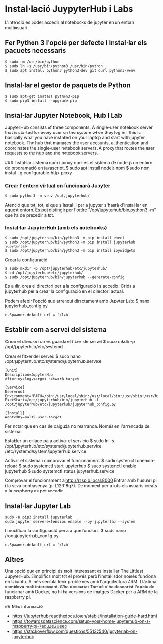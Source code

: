 # Instal·lació JuypyterHub i Labs

L'intenció es poder accedir al notebooks de jupyter en un entorn multiusuari.

## Fer Python 3 l'opció per defecte i instal·lar els paquets necessaris

    $ sudo rm /usr/bin/python
    $ sudo ln -s /usr/bin/python3 /usr/bin/python
    $ sudo apt install python3 python3-dev git curl python3-venv

## Instal·lar el gestor de paquets de Python

    $ sudo apt-get install python3-pip
    $ sudo pip3 install --upgrade pip


## Instal·lar Jupyter Notebook, Hub i Lab

JupyterHub consists of three components:
A single-user notebook server that is started for every user on the system when they log in. This is basically what you have installed on your laptop and start with jupyter notebook.
The hub that manages the user accounts, authentication and coordinates the single-user notebook servers.
A proxy that routes the user requests to the hub and the notebook servers.

### Instal·lar sistema npm i proxy
npm és el sistema de node.js un entorn de programació en javascript.
    $ sudo apt install nodejs npm
    $ sudo npm install -g configurable-http-proxy

### Crear l'entorn virtual on funcionarà Jupyter
    $ sudo python3 -m venv /opt/jupyterhub/
Atenció que tot, tot, el que s'instal·li per a jupyter s'haurà d'instal·lar en aquest entorn.  Es pot distingir per l'ordre "/opt/jupyterhub/bin/python3 -m" que ha de precedir a tot.

### Instal·lar JupyterHub (amb els notebooks)
    $ sudo /opt/jupyterhub/bin/python3 -m pip install wheel
    $ sudo /opt/jupyterhub/bin/python3 -m pip install jupyterhub jupyterlab
    $ sudo /opt/jupyterhub/bin/python3 -m pip install ipywidgets

Crear la configuració

    $ sudo mkdir -p /opt/jupyterhub/etc/jupyterhub/
    $ cd /opt/jupyterhub/etc/jupyterhub/
    $ sudo /opt/jupyterhub/bin/jupyterhub --generate-config
És a dir, crea el directori per a la configuració i s'accedix. Crida a jupyterhub per a crear la configuració en el directori actual.

Podem afegir l'opció que arrenqui directament amb Jupyter Lab:
    $ nano jupyterhub_config.py

    c.Spawner.default_url = '/lab'

## Establir com a servei del sistema

Crear el directori on es guarda el fitxer de servei
    $ sudo mkdir -p /opt/jupyterhub/etc/systemd

Crear el fitxer del servei:
    $ sudo nano /opt/jupyterhub/etc/systemd/jupyterhub.service

    [Unit]
    Description=JupyterHub
    After=syslog.target network.target

    [Service]
    User=root
    Environment="PATH=/bin:/usr/local/sbin:/usr/local/bin:/usr/sbin:/usr/bin:/opt/jupyterhub/bin"
    ExecStart=/opt/jupyterhub/bin/jupyterhub -f /opt/jupyterhub/etc/jupyterhub/jupyterhub_config.py

    [Install]
    WantedBy=multi-user.target
Fer notar que en cas de caiguda no rearranca. Només en l'arrencada del sistema.

Establer un enlace para activar el servicio
    $ sudo ln -s /opt/jupyterhub/etc/systemd/jupyterhub.service /etc/systemd/system/jupyterhub.service

Activar el sistema i comprovar el funcionament.
    $ sudo systemctl daemon-reload
    $ sudo systemctl start jupyterhub
    $ sudo systemctl enable jupyterhub
    $ sudo systemctl status jupyterhub.service

Comprovar el funcionament a
http://raspib.local:8000
Entrar amb l'usuari pi i la seva contrasenya (pi:L12R18g7). De moment per a tots els usuaris creats a la raspberry es pot accedir.

## Instal·lar Jupyter Lab

    sudo -H pip3 install jupyterlab
    sudo jupyter serverextension enable --py jupyterlab --system

I modificar la configuració per a a que funcioni:
    $ sudo nano /root/jupyterhub_config.py

    c.Spawner.default_url = '/lab'

## Altres

Una opció que en principi és molt interessant és instal·lar The Littlest JupyterHub. Simplifica molt tot el provés però l'instal·lador només funciona en Ubuntu. A més sembla tenir problemes amb l'arquitectura ARM. Llàstima semblava molt interessant. S'ha descartat
També s'ha descartat l'opció de funcionar amb Docker, no hi ha versions de imatges Docker per a ARM de la raspberry pi.

## Més informació
- https://jupyterhub.readthedocs.io/en/stable/installation-guide-hard.html
- https://towardsdatascience.com/setup-your-home-jupyterhub-on-a-raspberry-pi-7ad32e20eed
- https://stackoverflow.com/questions/55132540/jupyterlab-on-jupyterhub
